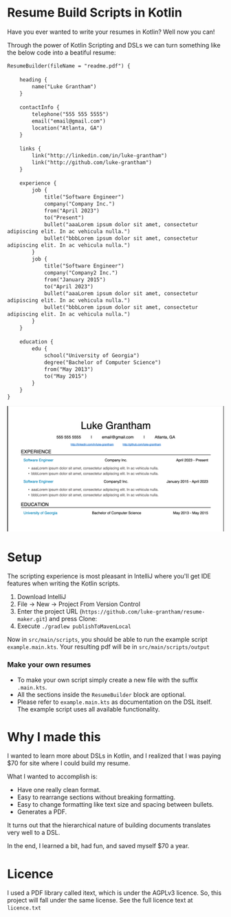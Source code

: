 # Resume Build Scripts in Kotlin
Have you ever wanted to write your resumes in Kotlin? Well now you can!

Through the power of Kotlin Scripting and DSLs we can turn something like the below code into a beatiful resume:
```
ResumeBuilder(fileName = "readme.pdf") {

    heading {
        name("Luke Grantham")
    }

    contactInfo {
        telephone("555 555 5555")
        email("email@gmail.com")
        location("Atlanta, GA")
    }

    links {
        link("http://linkedin.com/in/luke-grantham")
        link("http://github.com/luke-grantham")
    }

    experience {
        job {
            title("Software Engineer")
            company("Company Inc.")
            from("April 2023")
            to("Present")
            bullet("aaaLorem ipsum dolor sit amet, consectetur adipiscing elit. In ac vehicula nulla.")
            bullet("bbbLorem ipsum dolor sit amet, consectetur adipiscing elit. In ac vehicula nulla.")
        }
        job {
            title("Software Engineer")
            company("Company2 Inc.")
            from("January 2015")
            to("April 2023")
            bullet("aaaLorem ipsum dolor sit amet, consectetur adipiscing elit. In ac vehicula nulla.")
            bullet("bbbLorem ipsum dolor sit amet, consectetur adipiscing elit. In ac vehicula nulla.")
        }
    }

    education {
        edu {
            school("University of Georgia")
            degree("Bachelor of Computer Science")
            from("May 2013")
            to("May 2015")
        }
    }
}
```

![alt text](./readme-resume.png?raw=true)


# Setup

The scripting experience is most pleasant in IntelliJ where you'll get IDE features when writing the Kotlin scripts.
1. Download IntelliJ
2. File -> New -> Project From Version Control
3. Enter the project URL (`https://github.com/luke-grantham/resume-maker.git`) and press Clone:
4. Execute `./gradlew publishToMavenLocal`

Now in `src/main/scripts`, you should be able to run the example script `example.main.kts`.
Your resulting pdf will be in `src/main/scripts/output`

### Make your own resumes
- To make your own script simply create a new file with the suffix `.main.kts`.
- All the sections inside the `ResumeBuilder` block are optional.
- Please refer to `example.main.kts` as documentation on the DSL itself. The example script uses all available functionality.


# Why I made this
I wanted to learn more about DSLs in Kotlin, and I realized that I was paying $70 for site where I could build my resume.

What I wanted to accomplish is:
 - Have one really clean format.
 - Easy to rearrange sections without breaking formatting.
 - Easy to change formatting like text size and spacing between bullets.
 - Generates a PDF.

It turns out that the hierarchical nature of building documents translates very well to a DSL.

In the end, I learned a bit, had fun, and saved myself $70 a year.

# Licence
I used a PDF library called itext, which is under the AGPLv3 licence. So, this project will fall under the same license. See the full licence text at `licence.txt`